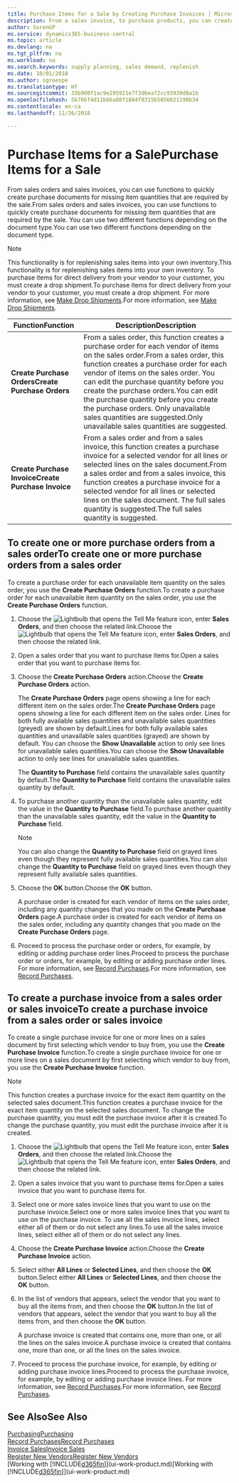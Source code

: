 ```yaml
---
title: Purchase Items for a Sale by Creating Purchase Invoices | Microsoft Docs
description: From a sales invoice, to purchase products, you can create a purchase invoice for a vendor or supplier.
author: SorenGP
ms.service: dynamics365-business-central
ms.topic: article
ms.devlang: na
ms.tgt_pltfrm: na
ms.workload: na
ms.search.keywords: supply planning, sales demand, replenish
ms.date: 10/01/2018
ms.author: sgroespe
ms.translationtype: HT
ms.sourcegitcommit: 33b900f1ac9e295921e7f3d6ea72cc93939d8a1b
ms.openlocfilehash: 5b766f4d11b66a88f1884f8315b5856021190b34
ms.contentlocale: en-ca
ms.lasthandoff: 11/26/2018

---
```

# <a name="purchase-items-for-a-sale"></a><span data-ttu-id="f3e4b-103">Purchase Items for a Sale</span><span class="sxs-lookup"><span data-stu-id="f3e4b-103">Purchase Items for a Sale</span></span>
<span data-ttu-id="f3e4b-104">From sales orders and sales invoices, you can use functions to quickly create purchase documents for missing item quantities that are required by the sale.</span><span class="sxs-lookup"><span data-stu-id="f3e4b-104">From sales orders and sales invoices, you can use functions to quickly create purchase documents for missing item quantities that are required by the sale.</span></span> <span data-ttu-id="f3e4b-105">You can use two different functions depending on the document type.</span><span class="sxs-lookup"><span data-stu-id="f3e4b-105">You can use two different functions depending on the document type.</span></span>

> [!Note]
> <span data-ttu-id="f3e4b-106">This functionality is for replenishing sales items into your own inventory.</span><span class="sxs-lookup"><span data-stu-id="f3e4b-106">This functionality is for replenishing sales items into your own inventory.</span></span> <span data-ttu-id="f3e4b-107">To purchase items for direct delivery from your vendor to your customer, you must create a drop shipment.</span><span class="sxs-lookup"><span data-stu-id="f3e4b-107">To purchase items for direct delivery from your vendor to your customer, you must create a drop shipment.</span></span> <span data-ttu-id="f3e4b-108">For more information, see [Make Drop Shipments](sales-how-drop-shipment.md).</span><span class="sxs-lookup"><span data-stu-id="f3e4b-108">For more information, see [Make Drop Shipments](sales-how-drop-shipment.md).</span></span>   

|<span data-ttu-id="f3e4b-109">Function</span><span class="sxs-lookup"><span data-stu-id="f3e4b-109">Function</span></span>|<span data-ttu-id="f3e4b-110">Description</span><span class="sxs-lookup"><span data-stu-id="f3e4b-110">Description</span></span>|
|--------|-----------|
|<span data-ttu-id="f3e4b-111">**Create Purchase Orders**</span><span class="sxs-lookup"><span data-stu-id="f3e4b-111">**Create Purchase Orders**</span></span>|<span data-ttu-id="f3e4b-112">From a sales order, this function creates a purchase order for each vendor of items on the sales order.</span><span class="sxs-lookup"><span data-stu-id="f3e4b-112">From a sales order, this function creates a purchase order for each vendor of items on the sales order.</span></span> <span data-ttu-id="f3e4b-113">You can edit the purchase quantity before you create the purchase orders.</span><span class="sxs-lookup"><span data-stu-id="f3e4b-113">You can edit the purchase quantity before you create the purchase orders.</span></span> <span data-ttu-id="f3e4b-114">Only unavailable sales quantities are suggested.</span><span class="sxs-lookup"><span data-stu-id="f3e4b-114">Only unavailable sales quantities are suggested.</span></span>
|<span data-ttu-id="f3e4b-115">**Create Purchase Invoice**</span><span class="sxs-lookup"><span data-stu-id="f3e4b-115">**Create Purchase Invoice**</span></span>|<span data-ttu-id="f3e4b-116">From a sales order and from a sales invoice, this function creates a purchase invoice for a selected vendor for all lines or selected lines on the sales document.</span><span class="sxs-lookup"><span data-stu-id="f3e4b-116">From a sales order and from a sales invoice, this function creates a purchase invoice for a selected vendor for all lines or selected lines on the sales document.</span></span> <span data-ttu-id="f3e4b-117">The full sales quantity is suggested.</span><span class="sxs-lookup"><span data-stu-id="f3e4b-117">The full sales quantity is suggested.</span></span>|

## <a name="to-create-one-or-more-purchase-orders-from-a-sales-order"></a><span data-ttu-id="f3e4b-118">To create one or more purchase orders from a sales order</span><span class="sxs-lookup"><span data-stu-id="f3e4b-118">To create one or more purchase orders from a sales order</span></span>
<span data-ttu-id="f3e4b-119">To create a purchase order for each unavailable item quantity on the sales order, you use the **Create Purchase Orders** function.</span><span class="sxs-lookup"><span data-stu-id="f3e4b-119">To create a purchase order for each unavailable item quantity on the sales order, you use the **Create Purchase Orders** function.</span></span>

1. <span data-ttu-id="f3e4b-120">Choose the ![Lightbulb that opens the Tell Me feature](media/ui-search/search_small.png "Tell me what you want to do") icon, enter **Sales Orders**, and then choose the related link.</span><span class="sxs-lookup"><span data-stu-id="f3e4b-120">Choose the ![Lightbulb that opens the Tell Me feature](media/ui-search/search_small.png "Tell me what you want to do") icon, enter **Sales Orders**, and then choose the related link.</span></span>
2. <span data-ttu-id="f3e4b-121">Open a sales order that you want to purchase items for.</span><span class="sxs-lookup"><span data-stu-id="f3e4b-121">Open a sales order that you want to purchase items for.</span></span>
3. <span data-ttu-id="f3e4b-122">Choose the **Create Purchase Orders** action.</span><span class="sxs-lookup"><span data-stu-id="f3e4b-122">Choose the **Create Purchase Orders** action.</span></span>

    <span data-ttu-id="f3e4b-123">The **Create Purchase Orders** page opens showing a line for each different item on the sales order.</span><span class="sxs-lookup"><span data-stu-id="f3e4b-123">The **Create Purchase Orders** page opens showing a line for each different item on the sales order.</span></span> <span data-ttu-id="f3e4b-124">Lines for both fully available sales quantities and unavailable sales quantities (greyed) are shown by default.</span><span class="sxs-lookup"><span data-stu-id="f3e4b-124">Lines for both fully available sales quantities and unavailable sales quantities (grayed) are shown by default.</span></span> <span data-ttu-id="f3e4b-125">You can choose the **Show Unavailable** action to only see lines for unavailable sales quantities.</span><span class="sxs-lookup"><span data-stu-id="f3e4b-125">You can choose the **Show Unavailable** action to only see lines for unavailable sales quantities.</span></span>

    <span data-ttu-id="f3e4b-126">The **Quantity to Purchase** field contains the unavailable sales quantity by default.</span><span class="sxs-lookup"><span data-stu-id="f3e4b-126">The **Quantity to Purchase** field contains the unavailable sales quantity by default.</span></span>
4. <span data-ttu-id="f3e4b-127">To purchase another quantity than the unavailable sales quantity, edit the value in the **Quantity to Purchase** field.</span><span class="sxs-lookup"><span data-stu-id="f3e4b-127">To purchase another quantity than the unavailable sales quantity, edit the value in the **Quantity to Purchase** field.</span></span>

    > [!NOTE]  
    >   <span data-ttu-id="f3e4b-128">You can also change the **Quantity to Purchase** field on grayed lines even though they represent fully available sales quantities.</span><span class="sxs-lookup"><span data-stu-id="f3e4b-128">You can also change the **Quantity to Purchase** field on grayed lines even though they represent fully available sales quantities.</span></span>
5. <span data-ttu-id="f3e4b-129">Choose the **OK** button.</span><span class="sxs-lookup"><span data-stu-id="f3e4b-129">Choose the **OK** button.</span></span>

    <span data-ttu-id="f3e4b-130">A purchase order is created for each vendor of items on the sales order, including any quantity changes that you made on the **Create Purchase Orders** page.</span><span class="sxs-lookup"><span data-stu-id="f3e4b-130">A purchase order is created for each vendor of items on the sales order, including any quantity changes that you made on the **Create Purchase Orders** page.</span></span>
7. <span data-ttu-id="f3e4b-131">Proceed to process the purchase order or orders, for example, by editing or adding purchase order lines.</span><span class="sxs-lookup"><span data-stu-id="f3e4b-131">Proceed to process the purchase order or orders, for example, by editing or adding purchase order lines.</span></span> <span data-ttu-id="f3e4b-132">For more information, see [Record Purchases](purchasing-how-record-purchases.md).</span><span class="sxs-lookup"><span data-stu-id="f3e4b-132">For more information, see [Record Purchases](purchasing-how-record-purchases.md).</span></span>


## <a name="to-create-a-purchase-invoice-from-a-sales-order-or-sales-invoice"></a><span data-ttu-id="f3e4b-133">To create a purchase invoice from a sales order or sales invoice</span><span class="sxs-lookup"><span data-stu-id="f3e4b-133">To create a purchase invoice from a sales order or sales invoice</span></span>
<span data-ttu-id="f3e4b-134">To create a single purchase invoice for one or more lines on a sales document by first selecting which vendor to buy from, you use the **Create Purchase Invoice** function.</span><span class="sxs-lookup"><span data-stu-id="f3e4b-134">To create a single purchase invoice for one or more lines on a sales document by first selecting which vendor to buy from, you use the **Create Purchase Invoice** function.</span></span>

> [!NOTE]  
>   <span data-ttu-id="f3e4b-135">This function creates a purchase invoice for the exact item quantity on the selected sales document.</span><span class="sxs-lookup"><span data-stu-id="f3e4b-135">This function creates a purchase invoice for the exact item quantity on the selected sales document.</span></span> <span data-ttu-id="f3e4b-136">To change the purchase quantity, you must edit the purchase invoice after it is created.</span><span class="sxs-lookup"><span data-stu-id="f3e4b-136">To change the purchase quantity, you must edit the purchase invoice after it is created.</span></span>  

1. <span data-ttu-id="f3e4b-137">Choose the ![Lightbulb that opens the Tell Me feature](media/ui-search/search_small.png "Tell me what you want to do") icon, enter **Sales Orders**, and then choose the related link.</span><span class="sxs-lookup"><span data-stu-id="f3e4b-137">Choose the ![Lightbulb that opens the Tell Me feature](media/ui-search/search_small.png "Tell me what you want to do") icon, enter **Sales Orders**, and then choose the related link.</span></span>
2. <span data-ttu-id="f3e4b-138">Open a sales invoice that you want to purchase items for.</span><span class="sxs-lookup"><span data-stu-id="f3e4b-138">Open a sales invoice that you want to purchase items for.</span></span>
3. <span data-ttu-id="f3e4b-139">Select one or more sales invoice lines that you want to use on the purchase invoice.</span><span class="sxs-lookup"><span data-stu-id="f3e4b-139">Select one or more sales invoice lines that you want to use on the purchase invoice.</span></span> <span data-ttu-id="f3e4b-140">To use all the sales invoice lines, select either all of them or do not select any lines.</span><span class="sxs-lookup"><span data-stu-id="f3e4b-140">To use all the sales invoice lines, select either all of them or do not select any lines.</span></span>
4. <span data-ttu-id="f3e4b-141">Choose the **Create Purchase Invoice** action.</span><span class="sxs-lookup"><span data-stu-id="f3e4b-141">Choose the **Create Purchase Invoice** action.</span></span>
5. <span data-ttu-id="f3e4b-142">Select either **All Lines** or **Selected Lines**, and then choose the **OK** button.</span><span class="sxs-lookup"><span data-stu-id="f3e4b-142">Select either **All Lines** or **Selected Lines**, and then choose the **OK** button.</span></span>  
6. <span data-ttu-id="f3e4b-143">In the list of vendors that appears, select the vendor that you want to buy all the items from, and then choose the **OK** button.</span><span class="sxs-lookup"><span data-stu-id="f3e4b-143">In the list of vendors that appears, select the vendor that you want to buy all the items from, and then choose the **OK** button.</span></span>

    <span data-ttu-id="f3e4b-144">A purchase invoice is created that contains one, more than one, or all the lines on the sales invoice.</span><span class="sxs-lookup"><span data-stu-id="f3e4b-144">A purchase invoice is created that contains one, more than one, or all the lines on the sales invoice.</span></span>
7. <span data-ttu-id="f3e4b-145">Proceed to process the purchase invoice, for example, by editing or adding purchase invoice lines.</span><span class="sxs-lookup"><span data-stu-id="f3e4b-145">Proceed to process the purchase invoice, for example, by editing or adding purchase invoice lines.</span></span> <span data-ttu-id="f3e4b-146">For more information, see [Record Purchases](purchasing-how-record-purchases.md).</span><span class="sxs-lookup"><span data-stu-id="f3e4b-146">For more information, see [Record Purchases](purchasing-how-record-purchases.md).</span></span>

## <a name="see-also"></a><span data-ttu-id="f3e4b-147">See Also</span><span class="sxs-lookup"><span data-stu-id="f3e4b-147">See Also</span></span>
[<span data-ttu-id="f3e4b-148">Purchasing</span><span class="sxs-lookup"><span data-stu-id="f3e4b-148">Purchasing</span></span>](purchasing-manage-purchasing.md)  
[<span data-ttu-id="f3e4b-149">Record Purchases</span><span class="sxs-lookup"><span data-stu-id="f3e4b-149">Record Purchases</span></span>](purchasing-how-record-purchases.md)  
[<span data-ttu-id="f3e4b-150">Invoice Sales</span><span class="sxs-lookup"><span data-stu-id="f3e4b-150">Invoice Sales</span></span>](sales-how-invoice-sales.md)  
[<span data-ttu-id="f3e4b-151">Register New Vendors</span><span class="sxs-lookup"><span data-stu-id="f3e4b-151">Register New Vendors</span></span>](purchasing-how-register-new-vendors.md)  
<span data-ttu-id="f3e4b-152">[Working with [!INCLUDE[d365fin](includes/d365fin_md.md)]](ui-work-product.md)</span><span class="sxs-lookup"><span data-stu-id="f3e4b-152">[Working with [!INCLUDE[d365fin](includes/d365fin_md.md)]](ui-work-product.md)</span></span>

